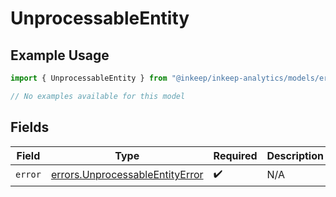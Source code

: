 # UnprocessableEntity

## Example Usage

```typescript
import { UnprocessableEntity } from "@inkeep/inkeep-analytics/models/errors";

// No examples available for this model
```

## Fields

| Field                                                                              | Type                                                                               | Required                                                                           | Description                                                                        |
| ---------------------------------------------------------------------------------- | ---------------------------------------------------------------------------------- | ---------------------------------------------------------------------------------- | ---------------------------------------------------------------------------------- |
| `error`                                                                            | [errors.UnprocessableEntityError](../../models/errors/unprocessableentityerror.md) | :heavy_check_mark:                                                                 | N/A                                                                                |